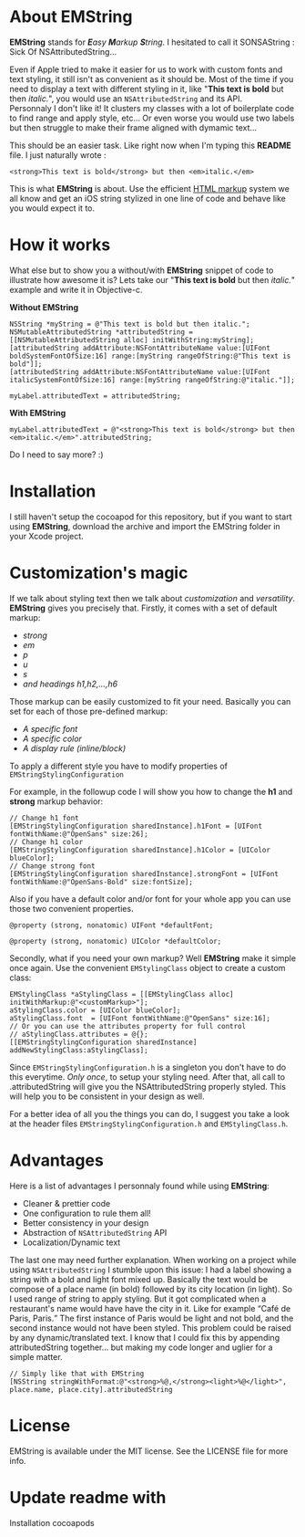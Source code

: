 About EMString
===

<strong>EMString</strong> stands for <em><strong>E</strong>asy <strong>M</strong>arkup <strong>S</strong>tring</em>. I hesitated to call it SONSAString : Sick Of NSAttributedString...

Even if Apple tried to make it easier for us to work with custom fonts and text styling, it still isn't as convenient as it should be.
Most of the time if you need to display a text with different styling in it, like "<strong>This text is bold</strong> but then <em>italic.</em>", you would use an <code>NSAttributedString</code> and its API.<br>Personnaly I don't like it! It clusters my classes with a lot of boilerplate code to find range and apply style, etc... Or even worse you would use two labels but then struggle to make their frame aligned with dymamic text...

This should be an easier task. Like right now when I'm typing this <b>README</b> file. I just naturally wrote :
```
<strong>This text is bold</strong> but then <em>italic.</em>
```
This is what <strong>EMString</strong> is about. Use the efficient <ins>HTML markup</ins> system we all know and get an iOS string stylized in one line of code and behave like you would expect it to.

How it works
===

What else but to show you a without/with <strong>EMString</strong> snippet of code to illustrate how awesome it is?
Lets take our "<strong>This text is bold</strong> but then <em>italic.</em>" example and write it in Objective-c.

<strong>Without EMString</strong>
```objc
NSString *myString = @"This text is bold but then italic.";
NSMutableAttributedString *attributedString = [[NSMutableAttributedString alloc] initWithString:myString];
[attributedString addAttribute:NSFontAttributeName value:[UIFont boldSystemFontOfSize:16] range:[myString rangeOfString:@"This text is bold"]];
[attributedString addAttribute:NSFontAttributeName value:[UIFont italicSystemFontOfSize:16] range:[myString rangeOfString:@"italic."]];

myLabel.attributedText = attributedString;
```

<strong>With EMString</strong>
```objc
myLabel.attributedText = @"<strong>This text is bold</strong> but then <em>italic.</em>".attributedString;
```

Do I need to say more? :)

Installation
===

I still haven't setup the cocoapod for this repository, but if you want to start using <strong>EMString</strong>, download the archive and import the EMString folder in your Xcode project.

Customization's magic
===

If we talk about styling text then we talk about <em>customization</em> and <em>versatility</em>. 
<strong>EMString</strong> gives you precisely that.
Firstly, it comes with a set of default markup:
<em><ul><li>strong</li><li>em</li><li>p</li><li>u</li><li>s</li><li>and headings h1,h2,...,h6</li></ul></em>

Those markup can be easily customized to fit your need.
Basically you can set for each of those pre-defined markup:
<em><ul><li>A specific font</li><li>A specific color</li><li>A display rule (inline/block)</li></ul></em>

To apply a different style you have to modify properties of <code>EMStringStylingConfiguration</code>

For example, in the followup code I will show you how to change the <strong>h1</strong> and <strong>strong</strong> markup behavior:

```objc
// Change h1 font
[EMStringStylingConfiguration sharedInstance].h1Font = [UIFont fontWithName:@"OpenSans" size:26];
// Change h1 color
[EMStringStylingConfiguration sharedInstance].h1Color = [UIColor blueColor];
// Change strong font
[EMStringStylingConfiguration sharedInstance].strongFont = [UIFont fontWithName:@"OpenSans-Bold" size:fontSize];
```

Also if you have a default color and/or font for your whole app you can use those two convenient properties.
```objc
@property (strong, nonatomic) UIFont *defaultFont;

@property (strong, nonatomic) UIColor *defaultColor;
```

Secondly, what if you need your own markup? Well <strong>EMString</strong> make it simple once again.
Use the convenient <code>EMStylingClass</code> object to create a custom class:

```objc
EMStylingClass *aStylingClass = [[EMStylingClass alloc] initWithMarkup:@"<customMarkup>"];
aStylingClass.color = [UIColor blueColor];
aStylingClass.font  = [UIFont fontWithName:@"OpenSans" size:16];
// Or you can use the attributes property for full control
// aStylingClass.attributes = @{};
[[EMStringStylingConfiguration sharedInstance] addNewStylingClass:aStylingClass];
```

Since <code>EMStringStylingConfiguration.h</code> is a singleton you don't have to do this everytime. <em>Only once</em>, to setup your styling need. After that, all call to .attributedString will give you the NSAttributedString properly styled.
This will help you to be consistent in your design as well.

For a better idea of all you the things you can do, I suggest you take a look at the header files <code>EMStringStylingConfiguration.h</code> and <code>EMStylingClass.h</code>.


Advantages
===

Here is a list of advantages I personnaly found while using <strong>EMString</strong>:
<ul>
<li>Cleaner & prettier code</li>
<li>One configuration to rule them all!</li>
<li>Better consistency in your design</li>
<li>Abstraction of <code>NSAttributedString</code> API</li>
<li>Localization/Dynamic text</li>
</ul>

The last one may need further explanation. When working on a project while using <code>NSAttributedString</code> I stumble upon this issue:
I had a label showing a string with a bold and light font mixed up.
Basically the text would be compose of a place name (in bold) followed by its city location (in light).
So I used range of string to apply styling. But it got complicated when a restaurant's name would have have the city in it.
Like for example <q>Café de Paris, Paris.</q> The first instance of Paris would be light and not bold, and the second instance would not have been styled. This problem could be raised by any dynamic/translated text.
I know that I could fix this by appending attributedString together... but making my code longer and uglier for a simple matter.

```objc
// Simply like that with EMString
[NSString stringWithFormat:@"<strong>%@,</strong><light>%@</light>", place.name, place.city].attributedString
```

License
===

EMString is available under the MIT license. See the LICENSE file for more info.

Update readme with
=
Installation cocoapods

